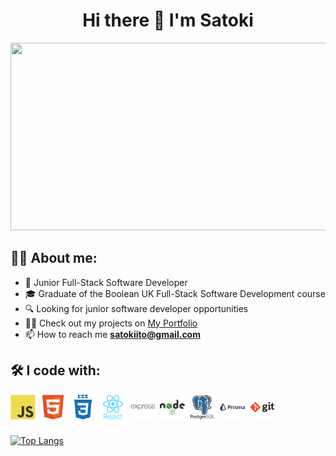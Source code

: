 ### <h1 align="center">Hi there 👋 I'm Satoki</h1>

<div align="center">
  <img src="https://media.giphy.com/media/v1.Y2lkPTc5MGI3NjExM2NxZ2VlbHNrZm9xOG0ydHNidTR3ZTJxNXh1amNzNWV5ZXRueHFlaiZlcD12MV9pbnRlcm5hbF9naWZfYnlfaWQmY3Q9Zw/L8K62iTDkzGX6/giphy.gif" width="600" height="300"/>
</div>

<h2 align="left">👨‍💻 About me:</h2>

- 👋 Junior Full-Stack Software Developer
- 🎓 Graduate of the Boolean UK Full-Stack Software Development course
- 🔍 Looking for junior software developer opportunities
- 👨‍💻 Check out my projects on [My Portfolio](https://satoki-ito.netlify.app/)
- 📫 How to reach me **satokiito@gmail.com**

<h2 align="left">🛠️ I code with:</h2>

<div>
  <img src="https://github.com/devicons/devicon/blob/master/icons/javascript/javascript-original.svg" title="JavaScript" alt="JavaScript" width="40" height="40"/>&nbsp;
  <img src="https://github.com/devicons/devicon/blob/master/icons/html5/html5-original.svg" title="HTML5" alt="HTML" width="40" height="40"/>&nbsp;
  <img src="https://github.com/devicons/devicon/blob/master/icons/css3/css3-plain-wordmark.svg"  title="CSS3" alt="CSS" width="40" height="40"/>&nbsp;
  <img src="https://github.com/devicons/devicon/blob/master/icons/react/react-original-wordmark.svg" title="React" alt="React" width="40" height="40"/>&nbsp;
  <img src="https://github.com/devicons/devicon/blob/master/icons/express/express-original-wordmark.svg" title="Express" alt="Express" width="40" height="40"/>&nbsp;
  <img src="https://github.com/devicons/devicon/blob/master/icons/nodejs/nodejs-original-wordmark.svg" title="NodeJS" alt="NodeJS" width="40" height="40"/>&nbsp;
  <img src="https://github.com/devicons/devicon/blob/master/icons/postgresql/postgresql-original-wordmark.svg" title="PostgreSQL" alt="PostgreSQL" width="40" height="40"/>&nbsp;
  <img src="https://github.com/devicons/devicon/blob/master/icons/prisma/prisma-original-wordmark.svg" title="Prisma" alt="Prisma" width="40" height="40"/>&nbsp;
  <img src="https://github.com/devicons/devicon/blob/master/icons/git/git-original-wordmark.svg" title="Git" **alt="Git" width="40" height="40"/>
</div>

###
[![Top Langs](https://github-readme-stats.vercel.app/api/top-langs/?username=Satokii&layout=compact&theme=vision-friendly-dark)](https://github.com/anuraghazra/github-readme-stats)



